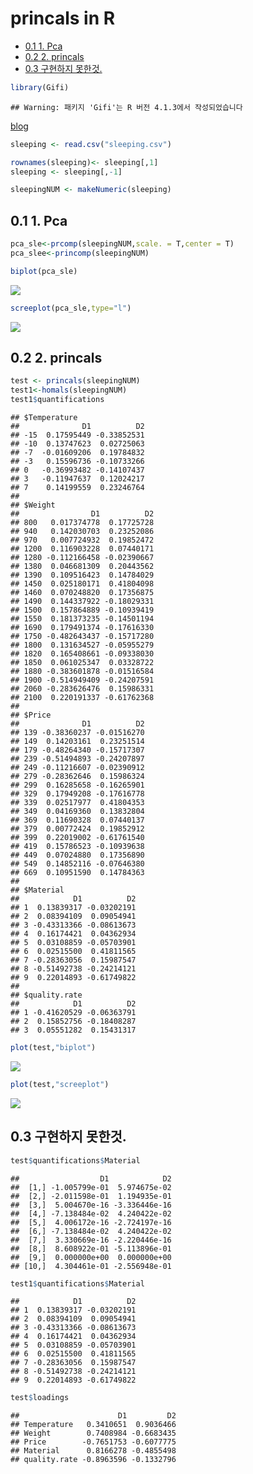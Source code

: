 princals in R
================

-   [0.1 1. Pca](#01-1-pca)
-   [0.2 2. princals](#02-2-princals)
-   [0.3 구현하지 못한것.](#03-구현하지-못한것)

``` r
library(Gifi)
```

    ## Warning: 패키지 'Gifi'는 R 버전 4.1.3에서 작성되었습니다

[blog](http://havanafrog.github.io)

``` r
sleeping <- read.csv("sleeping.csv")

rownames(sleeping)<- sleeping[,1]
sleeping <- sleeping[,-1]
```

``` r
sleepingNUM <- makeNumeric(sleeping)
```

## 0.1 1. Pca

``` r
pca_sle<-prcomp(sleepingNUM,scale. = T,center = T)
pca_slee<-princomp(sleepingNUM)
```

``` r
biplot(pca_sle)
```

![](jj_files/figure-gfm/unnamed-chunk-5-1.png)<!-- -->

``` r
screeplot(pca_sle,type="l")
```

![](jj_files/figure-gfm/unnamed-chunk-5-2.png)<!-- -->

## 0.2 2. princals

``` r
test <- princals(sleepingNUM)
test1<-homals(sleepingNUM)
test1$quantifications
```

    ## $Temperature
    ##              D1          D2
    ## -15  0.17595449 -0.33852531
    ## -10  0.13747623  0.02725063
    ## -7  -0.01609206  0.19784832
    ## -3   0.15596736 -0.10733266
    ## 0   -0.36993482 -0.14107437
    ## 3   -0.11947637  0.12024217
    ## 7    0.14199559  0.23246764
    ## 
    ## $Weight
    ##                D1          D2
    ## 800   0.017374778  0.17725728
    ## 940   0.142030703  0.23252086
    ## 970   0.007724932  0.19852472
    ## 1200  0.116903228  0.07440171
    ## 1280 -0.112166458 -0.02390667
    ## 1380  0.046681309  0.20443562
    ## 1390  0.109516423  0.14784029
    ## 1450  0.025180171  0.41804098
    ## 1460  0.070248820  0.17356875
    ## 1490  0.144337922 -0.18029331
    ## 1500  0.157864889 -0.10939419
    ## 1550  0.181373235 -0.14501194
    ## 1690  0.179491374 -0.17616330
    ## 1750 -0.482643437 -0.15717280
    ## 1800  0.131634527 -0.05955279
    ## 1820  0.165408661 -0.09338030
    ## 1850  0.061025347  0.03328722
    ## 1880 -0.383601878 -0.01516584
    ## 1900 -0.514949409 -0.24207591
    ## 2060 -0.283626476  0.15986331
    ## 2100  0.220191337 -0.61762368
    ## 
    ## $Price
    ##              D1          D2
    ## 139 -0.38360237 -0.01516270
    ## 149  0.14203161  0.23251514
    ## 179 -0.48264340 -0.15717307
    ## 239 -0.51494893 -0.24207897
    ## 249 -0.11216607 -0.02390912
    ## 279 -0.28362646  0.15986324
    ## 299  0.16285658 -0.16265901
    ## 329  0.17949208 -0.17616778
    ## 339  0.02517977  0.41804353
    ## 349  0.04169360  0.13832804
    ## 369  0.11690328  0.07440137
    ## 379  0.00772424  0.19852912
    ## 399  0.22019002 -0.61761540
    ## 419  0.15786523 -0.10939638
    ## 449  0.07024880  0.17356890
    ## 549  0.14852116 -0.07646380
    ## 669  0.10951590  0.14784363
    ## 
    ## $Material
    ##            D1          D2
    ## 1  0.13839317 -0.03202191
    ## 2  0.08394109  0.09054941
    ## 3 -0.43313366 -0.08613673
    ## 4  0.16174421  0.04362934
    ## 5  0.03108859 -0.05703901
    ## 6  0.02515500  0.41811565
    ## 7 -0.28363056  0.15987547
    ## 8 -0.51492738 -0.24214121
    ## 9  0.22014893 -0.61749822
    ## 
    ## $quality.rate
    ##            D1          D2
    ## 1 -0.41620529 -0.06363791
    ## 2  0.15852756 -0.18408287
    ## 3  0.05551282  0.15431317

``` r
plot(test,"biplot")
```

![](jj_files/figure-gfm/unnamed-chunk-6-1.png)<!-- -->

``` r
plot(test,"screeplot")
```

![](jj_files/figure-gfm/unnamed-chunk-6-2.png)<!-- -->

## 0.3 구현하지 못한것.

``` r
test$quantifications$Material
```

    ##                  D1            D2
    ##  [1,] -1.005799e-01  5.974675e-02
    ##  [2,] -2.011598e-01  1.194935e-01
    ##  [3,]  5.004670e-16 -3.336446e-16
    ##  [4,] -7.138484e-02  4.240422e-02
    ##  [5,]  4.006172e-16 -2.724197e-16
    ##  [6,] -7.138484e-02  4.240422e-02
    ##  [7,]  3.330669e-16 -2.220446e-16
    ##  [8,]  8.608922e-01 -5.113896e-01
    ##  [9,]  0.000000e+00  0.000000e+00
    ## [10,]  4.304461e-01 -2.556948e-01

``` r
test1$quantifications$Material
```

    ##            D1          D2
    ## 1  0.13839317 -0.03202191
    ## 2  0.08394109  0.09054941
    ## 3 -0.43313366 -0.08613673
    ## 4  0.16174421  0.04362934
    ## 5  0.03108859 -0.05703901
    ## 6  0.02515500  0.41811565
    ## 7 -0.28363056  0.15987547
    ## 8 -0.51492738 -0.24214121
    ## 9  0.22014893 -0.61749822

``` r
test$loadings
```

    ##                      D1         D2
    ## Temperature   0.3410651  0.9036466
    ## Weight        0.7408984 -0.6683435
    ## Price        -0.7651753 -0.6077775
    ## Material      0.8166278 -0.4855498
    ## quality.rate -0.8963596 -0.1332796
